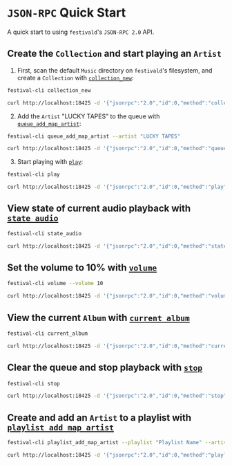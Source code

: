 # `JSON-RPC` Quick Start
A quick start to using `festivald`'s `JSON-RPC 2.0` API.

## Create the `Collection` and start playing an `Artist`

1. First, scan the default `Music` directory on `festivald`'s filesystem, and create a `Collection` with [`collection_new`](/json-rpc/collection/collection_new.md):
```bash
festival-cli collection_new
```
```bash
curl http://localhost:18425 -d '{"jsonrpc":"2.0","id":0,"method":"collection_new","params":{"paths":null}}'
```

2. Add the `Artist` "LUCKY TAPES" to the queue with [`queue_add_map_artist`](/json-rpc/queue/queue_add_map_artist.md):
```bash
festival-cli queue_add_map_artist --artist "LUCKY TAPES"
```
```bash
curl http://localhost:18425 -d '{"jsonrpc":"2.0","id":0,"method":"queue_add_map_artist","params":{"artist":"LUCKY TAPES"}}'
```

3. Start playing with [`play`](/json-rpc/playback/play.md):
```bash
festival-cli play
```
```bash
curl http://localhost:18425 -d '{"jsonrpc":"2.0","id":0,"method":"play"}'
```


## View state of current audio playback with [`state_audio`](/json-rpc/state/state_audio.md)
```bash
festival-cli state_audio
```
```bash
curl http://localhost:18425 -d '{"jsonrpc":"2.0","id":0,"method":"state_audio"}'
```

## Set the volume to 10% with [`volume`](/json-rpc/playback/volume.md)
```bash
festival-cli volume --volume 10
```
```bash
curl http://localhost:18425 -d '{"jsonrpc":"2.0","id":0,"method":"volume","params":{"volume":10}}'
```

## View the current `Album` with [`current_album`](/json-rpc/current/current_album.md)
```bash
festival-cli current_album
```
```bash
curl http://localhost:18425 -d '{"jsonrpc":"2.0","id":0,"method":"current_album"}'
```

## Clear the queue and stop playback with [`stop`](/json-rpc/playback/stop.md)
```bash
festival-cli stop
```
```bash
curl http://localhost:18425 -d '{"jsonrpc":"2.0","id":0,"method":"stop"}'
```

## Create and add an `Artist` to a playlist with [`playlist_add_map_artist`](/json-rpc/playlist/playlist_add_map_artist.md)
```bash
festival-cli playlist_add_map_artist --playlist "Playlist Name" --artist "Artist Name" --append back
```
```bash
curl http://localhost:18425 -d '{"jsonrpc":"2.0","id":0,"method":"playlist_add_map_artist","params":{"playlist":"Playlist Name","artist":"Artist Name","append":"back","clear":false}}'
```
